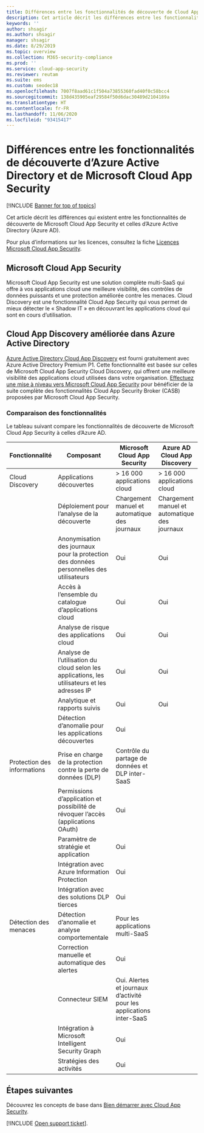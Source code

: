 ```yaml
---
title: Différences entre les fonctionnalités de découverte de Cloud App Security et d’Azure AD
description: Cet article décrit les différences entre les fonctionnalités de découverte de Microsoft Cloud App Security et d’Azure AD.
keywords: ''
author: shsagir
ms.author: shsagir
manager: shsagir
ms.date: 8/29/2019
ms.topic: overview
ms.collection: M365-security-compliance
ms.prod: ''
ms.service: cloud-app-security
ms.reviewer: reutam
ms.suite: ems
ms.custom: seodec18
ms.openlocfilehash: 7007f8aad61c1f504a73855360fad40f0c58bcc4
ms.sourcegitcommit: 138d435905eaf29584f50d6dac30489d2104189a
ms.translationtype: HT
ms.contentlocale: fr-FR
ms.lasthandoff: 11/06/2020
ms.locfileid: "93415417"
---
```

# <a name="what-are-the-differences-in-discovery-capabilities-for-azure-active-directory-and-microsoft-cloud-app-security"></a>Différences entre les fonctionnalités de découverte d’Azure Active Directory et de Microsoft Cloud App Security

[!INCLUDE [Banner for top of topics](includes/banner.md)]

Cet article décrit les différences qui existent entre les fonctionnalités de découverte de Microsoft Cloud App Security et celles d’Azure Active Directory (Azure AD).

Pour plus d’informations sur les licences, consultez la fiche [Licences Microsoft Cloud App Security](https://aka.ms/mcaslicensing).

## <a name="microsoft-cloud-app-security"></a>Microsoft Cloud App Security

Microsoft Cloud App Security est une solution complète multi-SaaS qui offre à vos applications cloud une meilleure visibilité, des contrôles de données puissants et une protection améliorée contre les menaces. Cloud Discovery est une fonctionnalité Cloud App Security qui vous permet de mieux détecter le « Shadow IT » en découvrant les applications cloud qui sont en cours d’utilisation.

## <a name="enhanced-cloud-app-discovery-in-azure-active-directory"></a>Cloud App Discovery améliorée dans Azure Active Directory

[Azure Active Directory Cloud App Discovery](./set-up-cloud-discovery.md) est fourni gratuitement avec Azure Active Directory Premium P1. Cette fonctionnalité est basée sur celles de Microsoft Cloud App Security Cloud Discovery, qui offrent une meilleure visibilité des applications cloud utilisées dans votre organisation. [Effectuez une mise à niveau vers Microsoft Cloud App Security](https://www.microsoft.com/cloud-platform/cloud-app-security) pour bénéficier de la suite complète des fonctionnalités Cloud App Security Broker (CASB) proposées par Microsoft Cloud App Security.

### <a name="feature-comparison"></a>Comparaison des fonctionnalités

Le tableau suivant compare les fonctionnalités de découverte de Microsoft Cloud App Security à celles d’Azure AD.

|Fonctionnalité|Composant|Microsoft Cloud App Security|Azure AD Cloud App Discovery|
|----|----|----|----|
|Cloud Discovery|Applications découvertes|> 16 000 applications cloud|> 16 000 applications cloud|
||Déploiement pour l’analyse de la découverte|Chargement manuel et automatique des journaux|Chargement manuel et automatique des journaux|
||Anonymisation des journaux pour la protection des données personnelles des utilisateurs|Oui|Oui|
||Accès à l’ensemble du catalogue d’applications cloud|Oui|Oui|
||Analyse de risque des applications cloud|Oui|Oui|
||Analyse de l’utilisation du cloud selon les applications, les utilisateurs et les adresses IP|Oui|Oui|
||Analytique et rapports suivis|Oui|Oui|
||Détection d’anomalie pour les applications découvertes|Oui||
|Protection des informations|Prise en charge de la protection contre la perte de données (DLP)|Contrôle du partage de données et DLP inter-SaaS||
||Permissions d’application et possibilité de révoquer l’accès (applications OAuth)|Oui||
||Paramètre de stratégie et application|Oui||
||Intégration avec Azure Information Protection |Oui||
||Intégration avec des solutions DLP tierces|Oui||
|Détection des menaces|Détection d’anomalie et analyse comportementale|Pour les applications multi-SaaS||
||Correction manuelle et automatique des alertes|Oui||
||Connecteur SIEM|Oui. Alertes et journaux d’activité pour les applications inter-SaaS||
||Intégration à Microsoft Intelligent Security Graph|Oui||
||Stratégies des activités|Oui||

## <a name="next-steps"></a>Étapes suivantes

Découvrez les concepts de base dans [Bien démarrer avec Cloud App Security](getting-started-with-cloud-app-security.md).

[!INCLUDE [Open support ticket](includes/support.md)].